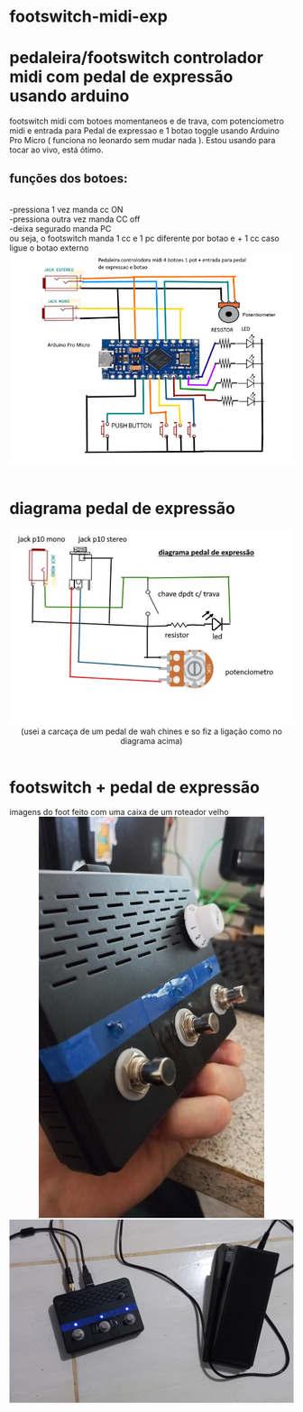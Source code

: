 # footswitch-midi-exp
<h1> pedaleira/footswitch controlador midi com pedal de expressão usando arduino</h1>
footswitch midi com botoes momentaneos e de trava, com potenciometro midi e entrada para Pedal de expressao e 1 botao toggle usando Arduino Pro Micro ( funciona no leonardo sem mudar nada ).
Estou usando para tocar ao vivo, está ótimo.
<h2> funções dos botoes: </h2><br>
-pressiona 1 vez manda cc ON<br>
-pressiona outra vez manda CC off<br>
-deixa segurado manda PC <br>
ou seja, o footswitch manda 1 cc e 1 pc diferente por botao e + 1 cc caso ligue o botao externo<br>
<div align="center">
<img src="https://github.com/Sleepy8/footswitch-midi-exp/blob/main/imagens/diagram.png" width="600px" >
<br>
</div><br>

<h1>diagrama pedal de expressão</h1>
<div align="center">
<img src="https://github.com/Sleepy8/footswitch-midi-exp/blob/main/imagens/diagramaexp.jpg" width="600px" ><br>
(usei a carcaça de um pedal de wah chines e so fiz a ligação como no diagrama acima)

</div><br>
<h1>footswitch + pedal de expressão</h1>
imagens do foot feito com uma caixa de um roteador velho<br>
<div align="center">
<img src="https://github.com/Sleepy8/footswitch-midi-exp/blob/main/imagens/foot.jpg" width="400px" >

</div>
<div align="center">
<img src="https://github.com/Sleepy8/footswitch-midi-exp/blob/main/imagens/pedais.jpg" width="600px" >

</div><br>
<br>

